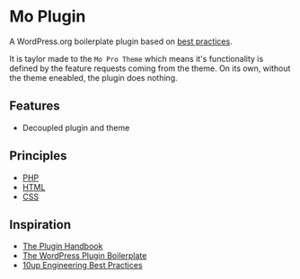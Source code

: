 # Mo Plugin 

A WordPress.org boilerplate plugin based on [best practices](https://developer.wordpress.org/plugins/the-basics/best-practices/).

It is taylor made to the `Mo Pro Theme` which means it's functionality is defined by the feature requests coming from the theme. On its own, without the theme eneabled, the plugin does nothing. 

## Features

* Decoupled plugin and theme


## Principles

* [PHP](PHP.md)
* [HTML](HTML.md)
* [CSS](CSS.md)

## Inspiration

* [The Plugin Handbook](https://developer.wordpress.org/plugins/)
* [The WordPress Plugin Boilerplate](http://wppb.io/)
* [10up Engineering Best Practices](https://10up.github.io/Engineering-Best-Practices/)

